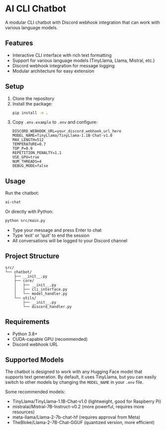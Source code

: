 # AI CLI Chatbot

A modular CLI chatbot with Discord webhook integration that can work with various language models.

## Features

- Interactive CLI interface with rich text formatting
- Support for various language models (TinyLlama, Llama, Mistral, etc.)
- Discord webhook integration for message logging
- Modular architecture for easy extension

## Setup

1. Clone the repository
2. Install the package:
   ```bash
   pip install -e .
   ```
3. Copy `.env.example` to `.env` and configure:
   ```
   DISCORD_WEBHOOK_URL=your_discord_webhook_url_here
   MODEL_NAME=TinyLlama/TinyLlama-1.1B-Chat-v1.0
   MAX_LENGTH=512
   TEMPERATURE=0.7
   TOP_P=0.9
   REPETITION_PENALTY=1.1
   USE_GPU=true
   NUM_THREADS=4
   DEBUG_MODE=false
   ```

## Usage

Run the chatbot:
```bash
ai-chat
```

Or directly with Python:
```bash
python src/main.py
```

- Type your message and press Enter to chat
- Type 'exit' or 'quit' to end the session
- All conversations will be logged to your Discord channel

## Project Structure

```
src/
└── chatbot/
    ├── __init__.py
    ├── core/
    │   ├── __init__.py
    │   ├── cli_interface.py
    │   └── model_handler.py
    └── utils/
        ├── __init__.py
        └── discord_handler.py
```

## Requirements

- Python 3.8+
- CUDA-capable GPU (recommended)
- Discord webhook URL

## Supported Models

The chatbot is designed to work with any Hugging Face model that supports text generation. By default, it uses TinyLlama, but you can easily switch to other models by changing the `MODEL_NAME` in your `.env` file.

Some recommended models:
- TinyLlama/TinyLlama-1.1B-Chat-v1.0 (lightweight, good for Raspberry Pi)
- mistralai/Mistral-7B-Instruct-v0.2 (more powerful, requires more resources)
- meta-llama/Llama-2-7b-chat-hf (requires approval from Meta)
- TheBloke/Llama-2-7B-Chat-GGUF (quantized version, more efficient)
